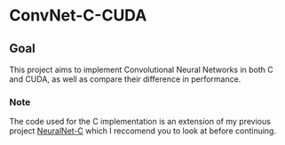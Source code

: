 # ConvNet-C-CUDA
## Goal
This project aims to implement Convolutional Neural Networks in both C and CUDA, as well as compare their difference in performance.
### Note
The code used for the C implementation is an extension of my previous project [NeuralNet-C](https://github.com/AndyKocak/NeuralNet-C) which I reccomend you to look at before continuing.

